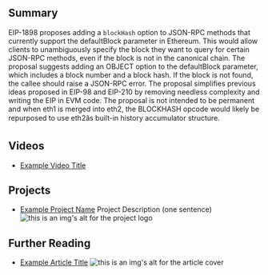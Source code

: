 ## Summary

EIP-1898 proposes adding a `blockHash` option to JSON-RPC methods that currently support the defaultBlock parameter in Ethereum. This would allow clients to unambiguously specify the block they want to query for certain JSON-RPC methods, even if the block is not in the canonical chain. The proposal suggests adding an OBJECT option to the defaultBlock parameter, which includes a block number and a block hash. If the block is not found, the callee should raise a JSON-RPC error. The proposal simplifies previous ideas proposed in EIP-98 and EIP-210 by removing needless complexity and writing the EIP in EVM code. The proposal is not intended to be permanent and when eth1 is merged into eth2, the BLOCKHASH opcode would likely be repurposed to use eth2âs built-in history accumulator structure.

## Videos

- [Example Video Title](https://www.youtube.com/watch?v=TDGq4aeevgY)

## Projects

- [Example Project Name](https://xxxx.xxx/xxxxx) Project Description (one sentence) ![this is an img's alt for the project logo](https://xxxx.xxx/project-logo.xxx)

## Further Reading

- [Example Article Title](https://xxxx.xxx/xxxxx) ![this is an img's alt for the article cover](https://xxxx.xxx/article-cover.xxx)
